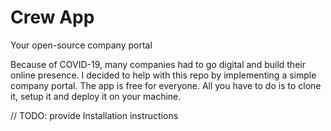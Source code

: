 # Crew App

Your open-source company portal

Because of COVID-19, many companies had to go digital and build their online presence. I decided to help with this repo by implementing a simple company portal. The app is free for everyone. All you have to do is to clone it, setup it and deploy it on your machine.

// TODO: provide Installation instructions
